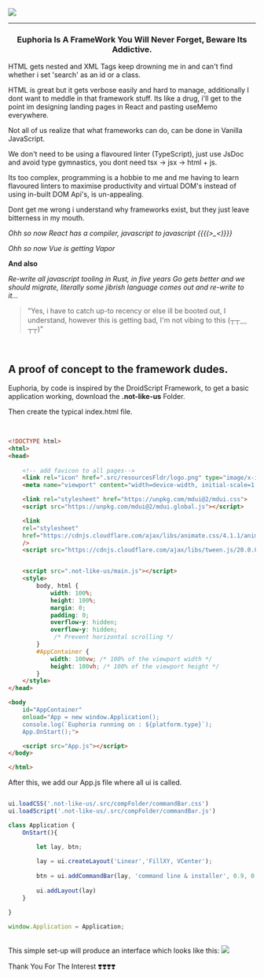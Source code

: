 
<img src="https://drive.google.com/uc?export=view&id=1Xj6p9AcVqbzp3CYfqCw8DBWeBt8y89Rk">

<br/>


-----

<h3 align="center";"> Euphoria Is A FrameWork You Will Never Forget, Beware Its Addictive.</h3>


HTML gets nested and XML Tags keep drowning me in and can't find whether i set
'search' as an id or a class.


HTML is great but it gets verbose easily and hard to manage, additionally I dont want to meddle
in that framework stuff.
Its like a drug, i'll get to the point im designing landing pages in React and pasting useMemo
everywhere.




Not all of us realize that what frameworks can do, can be done in Vanilla JavaScript.

We don't need to be using a flavoured linter (TypeScript), just use JsDoc and avoid
type gymnastics, you dont need tsx -> jsx -> html + js.



Its too complex, programming is a hobbie to me and me having to learn flavoured linters
to maximise productivity and virtual DOM's instead of using in-built DOM Api's, is 
un-appealing.



Dont get me wrong i understand why frameworks exist, but they
just leave bitterness in my mouth.


*Ohh so now React has a compiler, javascript to javascript {{{(>_<)}}}*


*Ohh so now Vue is getting Vapor*

**And also**

*Re-write all javascript tooling in Rust, in five years Go gets better and 
we should migrate, literally some jibrish language comes out and re-write 
to it...*


> "Yes, i have to catch up-to recency or else ill be booted out, I understand,
however this is getting bad, I'm not vibing to this (┬┬﹏┬┬)"


<br/>

## A proof of concept to the framework dudes.


Euphoria, by code is inspired by the DroidScript Framework, to get a basic application working, 
download the **.not-like-us** Folder.

Then create the typical index.html file.

<br/>

```html
<!DOCTYPE html>
<html>
<head>
    
    <!-- add favicon to all pages-->
    <link rel="icon" href=".src/resourcesFldr/logo.png" type="image/x-icon">
    <meta name="viewport" content="width=device-width, initial-scale=1.0" />

    <link rel="stylesheet" href="https://unpkg.com/mdui@2/mdui.css">
    <script src="https://unpkg.com/mdui@2/mdui.global.js"></script>

    <link
    rel="stylesheet"
    href="https://cdnjs.cloudflare.com/ajax/libs/animate.css/4.1.1/animate.min.css"
    />
    <script src="https://cdnjs.cloudflare.com/ajax/libs/tween.js/20.0.0/tween.umd.js"></script>


    <script src=".not-like-us/main.js"></script>
    <style>
        body, html {
            width: 100%;
            height: 100%;
            margin: 0;
            padding: 0;
            overflow-y: hidden;
            overflow-y: hidden;
             /* Prevent horizontal scrolling */
        }
        #AppContainer {
            width: 100vw; /* 100% of the viewport width */
            height: 100vh; /* 100% of the viewport height */
        }
    </style>
</head>

<body 
    id="AppContainer" 
    onload="App = new window.Application();
    console.log(`Euphoria running on : ${platform.type}`);
    App.OnStart();">

    <script src="App.js"></script>
</body>

</html>

```

After this, we add our App.js file where all ui is called.
<br/>
```javascript

ui.loadCSS('.not-like-us/.src/compFolder/commandBar.css')
ui.loadScript('.not-like-us/.src/compFolder/commandBar.js')

class Application {
	OnStart(){

		let lay, btn;
	
		lay = ui.createLayout('Linear','FillXY, VCenter');
	
		btn = ui.addCommandBar(lay, 'command line & installer', 0.9, 0.05, "")
		
		ui.addLayout(lay)
	}

}

window.Application = Application;


```
<br/>
This simple set-up will produce an interface which looks like this:

<img src="https://drive.google.com/uc?export=view&id=1Xi32itWW_3Iy_tfYcxIkueTA2NNAFp2U">


<br/>

Thank You For The Interest ❣️❣️❣️❣️


